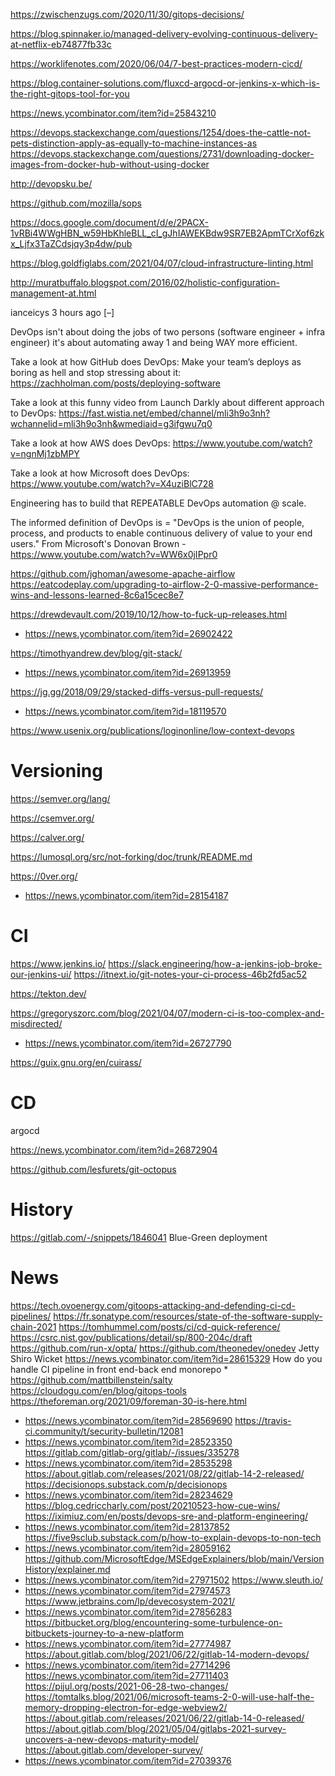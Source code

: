 https://zwischenzugs.com/2020/11/30/gitops-decisions/

https://blog.spinnaker.io/managed-delivery-evolving-continuous-delivery-at-netflix-eb74877fb33c

https://worklifenotes.com/2020/06/04/7-best-practices-modern-cicd/

https://blog.container-solutions.com/fluxcd-argocd-or-jenkins-x-which-is-the-right-gitops-tool-for-you

https://news.ycombinator.com/item?id=25843210

https://devops.stackexchange.com/questions/1254/does-the-cattle-not-pets-distinction-apply-as-equally-to-machine-instances-as
https://devops.stackexchange.com/questions/2731/downloading-docker-images-from-docker-hub-without-using-docker

http://devopsku.be/

https://github.com/mozilla/sops

https://docs.google.com/document/d/e/2PACX-1vRBi4WWgHBN_w59HbKhleBLL_cI_gJhIAWEKBdw9SR7EB2ApmTCrXof6zkx_Ljfx3TaZCdsjqy3p4dw/pub

https://blog.goldfiglabs.com/2021/04/07/cloud-infrastructure-linting.html

http://muratbuffalo.blogspot.com/2016/02/holistic-configuration-management-at.html

ianceicys 3 hours ago [–]

DevOps isn't about doing the jobs of two persons (software engineer + infra engineer) it's about automating away 1 and being WAY more efficient.

Take a look at how GitHub does DevOps: Make your team’s deploys as boring as hell and stop stressing about it: https://zachholman.com/posts/deploying-software

Take a look at this funny video from Launch Darkly about different approach to DevOps: https://fast.wistia.net/embed/channel/mli3h9o3nh?wchannelid=mli3h9o3nh&wmediaid=g3ifgwu7q0

Take a look at how AWS does DevOps: https://www.youtube.com/watch?v=ngnMj1zbMPY

Take a look at how Microsoft does DevOps: https://www.youtube.com/watch?v=X4uziBlC728

Engineering has to build that REPEATABLE DevOps automation @ scale.

The informed definition of DevOps is = "DevOps is the union of people, process, and products to enable continuous delivery of value to your end users." From Microsoft's Donovan Brown - https://www.youtube.com/watch?v=WW6x0jIPpr0

https://github.com/jghoman/awesome-apache-airflow
https://eatcodeplay.com/upgrading-to-airflow-2-0-massive-performance-wins-and-lessons-learned-8c6a15cec8e7

https://drewdevault.com/2019/10/12/how-to-fuck-up-releases.html
* https://news.ycombinator.com/item?id=26902422

https://timothyandrew.dev/blog/git-stack/
* https://news.ycombinator.com/item?id=26913959

https://jg.gg/2018/09/29/stacked-diffs-versus-pull-requests/
* https://news.ycombinator.com/item?id=18119570

https://www.usenix.org/publications/loginonline/low-context-devops

# Versioning
https://semver.org/lang/

https://csemver.org/

https://calver.org/

https://lumosql.org/src/not-forking/doc/trunk/README.md

https://0ver.org/
* https://news.ycombinator.com/item?id=28154187

# CI

https://www.jenkins.io/
https://slack.engineering/how-a-jenkins-job-broke-our-jenkins-ui/
https://itnext.io/git-notes-your-ci-process-46b2fd5ac52

https://tekton.dev/

https://gregoryszorc.com/blog/2021/04/07/modern-ci-is-too-complex-and-misdirected/
* https://news.ycombinator.com/item?id=26727790

https://guix.gnu.org/en/cuirass/

# CD

argocd

https://news.ycombinator.com/item?id=26872904

https://github.com/lesfurets/git-octopus

# History
https://gitlab.com/-/snippets/1846041 Blue-Green deployment

# News
https://tech.ovoenergy.com/gitoops-attacking-and-defending-ci-cd-pipelines/
https://fr.sonatype.com/resources/state-of-the-software-supply-chain-2021
https://tomhummel.com/posts/ci/cd-quick-reference/
https://csrc.nist.gov/publications/detail/sp/800-204c/draft
https://github.com/run-x/opta/
https://github.com/theonedev/onedev Jetty Shiro Wicket
https://news.ycombinator.com/item?id=28615329 How do you handle CI pipeline in front end-back end monorepo
*
https://github.com/mattbillenstein/salty
https://cloudogu.com/en/blog/gitops-tools
https://theforeman.org/2021/09/foreman-30-is-here.html
* https://news.ycombinator.com/item?id=28569690
https://travis-ci.community/t/security-bulletin/12081
* https://news.ycombinator.com/item?id=28523350
https://gitlab.com/gitlab-org/gitlab/-/issues/335278
* https://news.ycombinator.com/item?id=28535298
https://about.gitlab.com/releases/2021/08/22/gitlab-14-2-released/
https://decisionops.substack.com/p/decisionops
* https://news.ycombinator.com/item?id=28234629
https://blog.cedriccharly.com/post/20210523-how-cue-wins/
https://iximiuz.com/en/posts/devops-sre-and-platform-engineering/
* https://news.ycombinator.com/item?id=28137852
https://five9sclub.substack.com/p/how-to-explain-devops-to-non-tech
* https://news.ycombinator.com/item?id=28059162
https://github.com/MicrosoftEdge/MSEdgeExplainers/blob/main/VersionHistory/explainer.md
* https://news.ycombinator.com/item?id=27971502
https://www.sleuth.io/
* https://news.ycombinator.com/item?id=27974573
https://www.jetbrains.com/lp/devecosystem-2021/
* https://news.ycombinator.com/item?id=27856283
https://bitbucket.org/blog/encountering-some-turbulence-on-bitbuckets-journey-to-a-new-platform
* https://news.ycombinator.com/item?id=27774987
https://about.gitlab.com/blog/2021/06/22/gitlab-14-modern-devops/
* https://news.ycombinator.com/item?id=27714296
https://news.ycombinator.com/item?id=27711403
https://pijul.org/posts/2021-06-28-two-changes/
https://tomtalks.blog/2021/06/microsoft-teams-2-0-will-use-half-the-memory-dropping-electron-for-edge-webview2/
https://about.gitlab.com/releases/2021/06/22/gitlab-14-0-released/
https://about.gitlab.com/blog/2021/05/04/gitlabs-2021-survey-uncovers-a-new-devops-maturity-model/
https://about.gitlab.com/developer-survey/
* https://news.ycombinator.com/item?id=27039376


